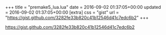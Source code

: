 +++
title = "premake5_lua.lua"
date = 2016-09-02 01:37:05+00:00
updated = 2016-09-02 01:37:05+00:00
[extra]
css = "gist"
url = "https://gist.github.com/3282fe33b820c41b12546d41c7edc6b2"
+++

<https://gist.github.com/3282fe33b820c41b12546d41c7edc6b2>


